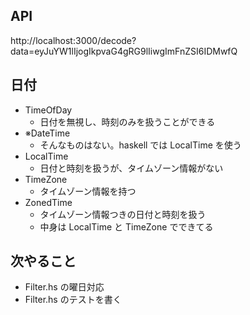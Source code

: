 ## API

http://localhost:3000/decode?data=eyJuYW1lIjogIkpvaG4gRG9lIiwgImFnZSI6IDMwfQ

## 日付

- TimeOfDay
  - 日付を無視し、時刻のみを扱うことができる
- ※DateTime
  - そんなものはない。haskell では LocalTime を使う
- LocalTime
  - 日付と時刻を扱うが、タイムゾーン情報がない
- TimeZone
  - タイムゾーン情報を持つ
- ZonedTime
  - タイムゾーン情報つきの日付と時刻を扱う
  - 中身は LocalTime と TimeZone でできてる

## 次やること

- Filter.hs の曜日対応
- Filter.hs のテストを書く
